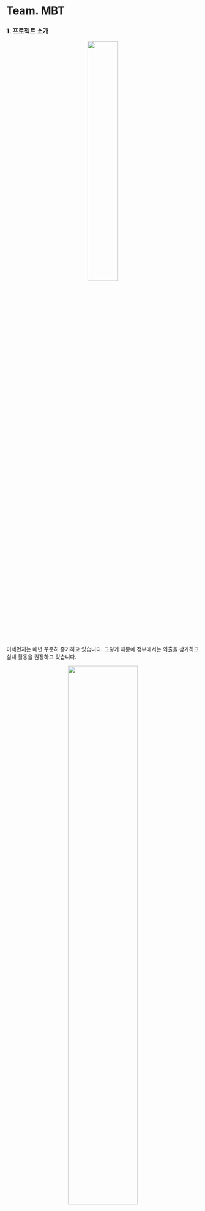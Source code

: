 # Team. MBT

### 1. 프로젝트 소개

<div align="center">
  <img src="https://i.imgur.com/Dg1G3sh.jpg" width="40%" height="40%">
</div>

 미세먼지는 매년 꾸준히 증가하고 있습니다. 그렇기 때문에 정부에서는 외출을 삼가하고 실내 활동을 권장하고 있습니다.
 
<div align="center">
  <img src="https://i.imgur.com/kOg57Tz.jpg" width="60%" height="60%">
</div>

 실내에서도 요리나 가전제품 등으로 인한 미세먼지 발생으로 인하여 미세먼지가 하루 허용기준보다 100배 이상 치솟을 수 있기 때문에 환기를 권장하고 불가피하게 미세먼지의 농도가 높을 때에는 차선책으로 공기청정기를 사용하는 등의 대안을 제시하고 있습니다.

이러한 이유로 저희는 환기를 비롯한 실내 공기 환경 개선을 더욱 효율적이고 체계적으로 관리하는 것을  **Mini BuT** 프로젝트를 통하여 해결해 보고자 합니다.
**Mini BuT**은 Mini Butler, 작은 집사라는 의미로 집 안을 관리하는 집사처럼 실내의 공기질을 관리해주는 의미를 담고 있습니다.

 라즈베리파이(Mini BuT)에 연결된 센서를 통해 실내 환경 데이터를 수집하여 MQTT 통신을 통하여 서버에 보냅니다. 서버는 공공데이터 API 통하여 실외 환경 데이터를 얻고 실내 데이터와 비교 분석합니다. 그 후 서버에서 분석 결과에 맞게 라즈베리파이에게 제어 명령을 전달합니다. 라즈베리파이는 IR통신(적외선 통신)으로 연동 기기(에어컨, 공기청정기, 창문 등)를 동작시킵니다.
 웹 앱을 사용하여 사용자가 축적된 환경 데이터를 손쉽게 확인할 수 있고, 연동 기기를 직접 제어할 수 있도록 합니다.

- - -


### 2. Abstract

Fine dust is increasing every year. So the government is encouraging people to stay indoors instead of going out.
However, there are also factors that cause fine dust from cooking and home Appliances etc. Therefore, ventilation is recommended
and alternative options are provided, such as using an air purifier when fine dust concentration is high.
For the reason, we intend to manage the improvement of indoor air environment, including ventilation, more efficiently and systematically through out **'Mini BuT'** project.
**'Mini BuT'** means 'Mini Butler'. It means a small butler, which manages indoor air quality, like a butler who manages the inside of the house.

Collects indoor environment data through sensors connected to Raspberry Pi and sends it to server by 'MQTT'communication.
Server obtain outdoor environment data with public data 'API' and compares and analyzes it with indoor environment data.
Then, the server sends control commands to the Raspberry Pi according to the analysis results.
The Raspberry Pi operates the devices connected to the Raspberry Pi by 'IR' communication.
Using Web App, users can easily view their accumulated indoor environment data and directly control their devices.


- - -


### 3. 프로젝트 소개 영상 및 사이트

아래 이미지를 클릭하시면 프로젝트 소개 영상을 보실 수 있습니다.

[![MASK](https://img.youtube.com/vi/ffzc6NPKIRc/0.jpg)](https://www.youtube.com/watch?v=ffzc6NPKIRc&feature=youtu.be)



- - -


### 4. 팀 소개

#### 지도 교수 : 이 상 환 교수님



<img src="https://i.imgur.com/vhQIome.jpg" width="300px">

```
* 오상화
* 역할 : 서버 구축 및 관리
         통신 컴포넌트 구현
* e-mail : minbosh92@gmail.com
```

<img src="https://i.imgur.com/q8d2hy7.jpg" width="300px">

```
* 김수은
* 역할 : 라즈베리파이 환경 구성
         웹 앱 구현
* e-mail : happyse97@naver.com
```

<img src="https://i.imgur.com/KLQqduu.jpg" width="300px">

```
* 민태준
* 역할 : 통신 컴포넌트 구현
         웹 앱 구현
         Mini BuT Hardware 제작
* e-mail : mtj2741@naver.com
```

<img src="https://i.imgur.com/kigbNp9.jpg" width="300px">

```
* 박재효
* 역할 : DB 생성 및 관리
         데이터 처리 컴포넌트 구현
* e-mail : ayopark12@gmail.com
```

<img src="https://i.imgur.com/6cciTaa.jpg" width="300px">

```
* 박종민
* 역할 : 연동 기기 Hardware 제작
         연동 기기 Software 구현
* e-mail : ansxjrdptj94@naver.com
```

- - -





